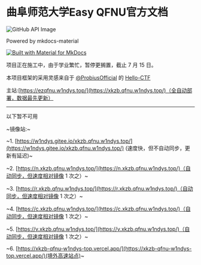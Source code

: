 # 曲阜师范大学Easy QFNU官方文档

<div style="max-width: 100%; margin: 0 auto;">
    <img src="https://stats.deeptrain.net/repo/W1ndys/ezqfnu.w1ndys.top/?theme=light" alt="GitHub API Image" style="max-width: 100%; height: auto; display: block; margin: 0 auto;">
</div>


Powered by mkdocs-material

[![Built with Material for MkDocs](https://img.shields.io/badge/Material_for_MkDocs-526CFE?style=for-the-badge&logo=MaterialForMkDocs&logoColor=white)](https://squidfunk.github.io/mkdocs-material/)

项目正在施工中，由于学业繁忙，暂停更搁置，截止 7 月 15 日。

本项目框架的采用灵感来自于 [@ProbiusOfficial](https://github.com/ProbiusOfficial/) 的 [Hello-CTF](https://github.com/ProbiusOfficial/Hello-CTF/)

主站:[https://ezqfnu.w1ndys.top/](https://xkzb.qfnu.w1ndys.top/)（全自动部署，数据最先更新）

---

以下暂不可用


~镜像站:~

~1. [https://w1ndys.gitee.io/xkzb.qfnu.w1ndys.top/](https://w1ndys.gitee.io/xkzb.qfnu.w1ndys.top/) (速度快，但不自动同步，更新有延迟)~

~2. [https://n.xkzb.qfnu.w1ndys.top/](https://n.xkzb.qfnu.w1ndys.top/)（自动同步，但速度相对镜像 1 次之）~

~3. [https://r.xkzb.qfnu.w1ndys.top/](https://r.xkzb.qfnu.w1ndys.top/)（自动同步，但速度相对镜像 1 次之）~

~4. [https://c.xkzb.qfnu.w1ndys.top/](https://c.xkzb.qfnu.w1ndys.top/)（自动同步，但速度相对镜像 1 次之）~

~5. [https://v.xkzb.qfnu.w1ndys.top/](https://v.xkzb.qfnu.w1ndys.top/)（自动同步，但速度相对镜像 1 次之）~

~6. [https://xkzb-qfnu-w1ndys-top.vercel.app/](https://xkzb-qfnu-w1ndys-top.vercel.app/)(境外高速站点)~
